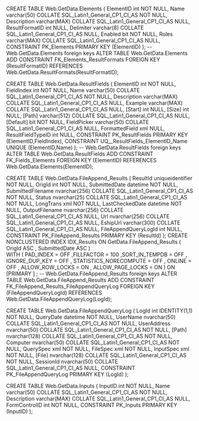 CREATE TABLE Web.GetData.Elements (
	ElementID int NOT NULL,
	Name varchar(50) COLLATE SQL_Latin1_General_CP1_CI_AS NOT NULL,
	Description varchar(MAX) COLLATE SQL_Latin1_General_CP1_CI_AS NULL,
	ResultFormatID int NULL,
	Delimiter varchar(8) COLLATE SQL_Latin1_General_CP1_CI_AS NULL,
	Enabled bit NOT NULL,
	Roles varchar(MAX) COLLATE SQL_Latin1_General_CP1_CI_AS NULL,
	CONSTRAINT PK_Elements PRIMARY KEY (ElementID)
);
-- Web.GetData.Elements foreign keys
ALTER TABLE Web.GetData.Elements ADD CONSTRAINT FK_Elements_ResultFormats FOREIGN KEY (ResultFormatID) REFERENCES Web.GetData.ResultFormats(ResultFormatID);

CREATE TABLE Web.GetData.ResultFields (
	ElementID int NOT NULL,
	FieldIndex int NOT NULL,
	Name varchar(50) COLLATE SQL_Latin1_General_CP1_CI_AS NOT NULL,
	Description varchar(MAX) COLLATE SQL_Latin1_General_CP1_CI_AS NULL,
	Example varchar(MAX) COLLATE SQL_Latin1_General_CP1_CI_AS NULL,
	[Start] int NULL,
	[Size] int NULL,
	[Path] varchar(512) COLLATE SQL_Latin1_General_CP1_CI_AS NULL,
	[Default] bit NOT NULL,
	FieldPicker varchar(50) COLLATE SQL_Latin1_General_CP1_CI_AS NULL,
	FormattedField xml NULL,
	ResultFieldTypeID int NULL,
	CONSTRAINT PK_ResultFields PRIMARY KEY (ElementID,FieldIndex),
	CONSTRAINT UQ__ResultFields_ElementID_Name UNIQUE (ElementID,Name)
);
-- Web.GetData.ResultFields foreign keys
ALTER TABLE Web.GetData.ResultFields ADD CONSTRAINT FK_Fields_Elements FOREIGN KEY (ElementID) REFERENCES Web.GetData.Elements(ElementID);

CREATE TABLE Web.GetData.FileAppend_Results (
	ResultId uniqueidentifier NOT NULL,
	OrigId int NOT NULL,
	SubmittedDate datetime NOT NULL,
	SubmittedFilename nvarchar(256) COLLATE SQL_Latin1_General_CP1_CI_AS NOT NULL,
	Status nvarchar(25) COLLATE SQL_Latin1_General_CP1_CI_AS NOT NULL,
	LongTrans xml NOT NULL,
	LastCheckedDate datetime NOT NULL,
	OutputFilename nvarchar(256) COLLATE SQL_Latin1_General_CP1_CI_AS NULL,
	Url nvarchar(256) COLLATE SQL_Latin1_General_CP1_CI_AS NULL,
	EshipUrl varchar(300) COLLATE SQL_Latin1_General_CP1_CI_AS NULL,
	FileAppendQueryLogId int NULL,
	CONSTRAINT PK_FileAppend_Results PRIMARY KEY (ResultId)
);
 CREATE NONCLUSTERED INDEX IDX_Results ON GetData.FileAppend_Results (  OrigId ASC  , SubmittedDate ASC  )  
	 WITH (  PAD_INDEX = OFF ,FILLFACTOR = 100  ,SORT_IN_TEMPDB = OFF , IGNORE_DUP_KEY = OFF , STATISTICS_NORECOMPUTE = OFF , ONLINE = OFF , ALLOW_ROW_LOCKS = ON , ALLOW_PAGE_LOCKS = ON  )
	 ON [PRIMARY ] ;
-- Web.GetData.FileAppend_Results foreign keys
ALTER TABLE Web.GetData.FileAppend_Results ADD CONSTRAINT FK_FileAppend_Results_FileAppendQueryLog FOREIGN KEY (FileAppendQueryLogId) REFERENCES Web.GetData.FileAppendQueryLog(LogId);



CREATE TABLE Web.GetData.FileAppendQueryLog (
	LogId int IDENTITY(1,1) NOT NULL,
	QueryDate datetime NOT NULL,
	UserName nvarchar(50) COLLATE SQL_Latin1_General_CP1_CI_AS NOT NULL,
	UserAddress nvarchar(50) COLLATE SQL_Latin1_General_CP1_CI_AS NOT NULL,
	[Path] nvarchar(128) COLLATE SQL_Latin1_General_CP1_CI_AS NOT NULL,
	Computer nvarchar(50) COLLATE SQL_Latin1_General_CP1_CI_AS NOT NULL,
	QuerySpec xml NOT NULL,
	FileSpec xml NOT NULL,
	InputSpec xml NOT NULL,
	[File] nvarchar(128) COLLATE SQL_Latin1_General_CP1_CI_AS NOT NULL,
	SessionId nvarchar(50) COLLATE SQL_Latin1_General_CP1_CI_AS NULL,
	CONSTRAINT PK_FileAppendQueryLog PRIMARY KEY (LogId)
);


CREATE TABLE Web.GetData.Inputs (
	InputID int NOT NULL,
	Name varchar(50) COLLATE SQL_Latin1_General_CP1_CI_AS NOT NULL,
	Description varchar(MAX) COLLATE SQL_Latin1_General_CP1_CI_AS NULL,
	FormControlID int NOT NULL,
	CONSTRAINT PK_Inputs PRIMARY KEY (InputID)
);

















 
